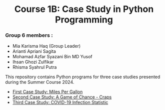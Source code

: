 <h1 align="center">Course 1B: Case Study in Python Programming</h1>
<h3>Group 6 members :</h3>
<ul>
  <li>Mia Karisma Haq <span>(Group Leader)</span></li>
  <li>Arianti Apriani Sagita</li>
  <li>Mohamad Azfar Syazani Bin MD Yusof</li>
  <li>Ihsan Ghozi Zulfikar</li>
  <li>Rhisma Syahrul Putra</li>
</ul>
<p> This repository contains Python programs for three case studies presented during the Summer Course 2024. </p>
<ul>
  <li><a href="Course1B_Case_Study_in_Python/caseStudy1.py">First Case Study: Miles Per Gallon</a></li>
  <li><a href="Course1B_Case_Study_in_Python/dice_game.py">Second Case Study: A Game of Chance - Craps</a></li>
  <li><a href="Course1B_Case_Study_in_Python/covid_statistics.py">Third Case Study: COVID-19 Infection Statistic</a></li>
</ul>
